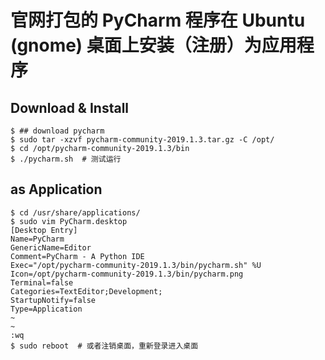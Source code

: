 # 官网打包的 PyCharm 程序在 Ubuntu (gnome) 桌面上安装（注册）为应用程序

## Download & Install

```shell
$ ## download pycharm
$ sudo tar -xzvf pycharm-community-2019.1.3.tar.gz -C /opt/
$ cd /opt/pycharm-community-2019.1.3/bin
$ ./pycharm.sh  # 测试运行
```



## as Application

```shell
$ cd /usr/share/applications/
$ sudo vim PyCharm.desktop
[Desktop Entry]
Name=PyCharm
GenericName=Editor
Comment=PyCharm - A Python IDE
Exec="/opt/pycharm-community-2019.1.3/bin/pycharm.sh" %U
Icon=/opt/pycharm-community-2019.1.3/bin/pycharm.png
Terminal=false
Categories=TextEditor;Development;
StartupNotify=false
Type=Application
~
~
:wq
$ sudo reboot  # 或者注销桌面，重新登录进入桌面
```

